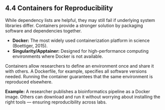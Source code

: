 ## 4.4 Containers for Reproducibility

While dependency lists are helpful, they may still fail if underlying system libraries differ. Containers provide a stronger solution by packaging software and dependencies together.

- **Docker:** The most widely used containerization platform in science (Boettiger, 2015).
- **Singularity/Apptainer:** Designed for high-performance computing environments where Docker is not available.

Containers allow researchers to define an environment once and share it with others. A Dockerfile, for example, specifies all software versions needed. Running the container guarantees that the same environment is reproduced elsewhere.

**Example:**
A researcher publishes a bioinformatics pipeline as a Docker image. Others can download and run it without worrying about installing the right tools — ensuring reproducibility across labs.
